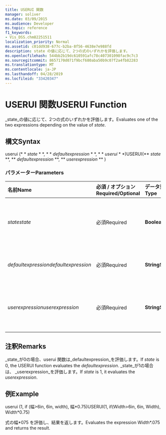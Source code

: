 ```yaml
---
title: USERUI 関数
manager: soliver
ms.date: 03/09/2015
ms.audience: Developer
ms.topic: reference
f1_keywords:
- Vis_DSS.chm82251511
localization_priority: Normal
ms.assetid: c01dd938-677c-b2ba-8f56-4638e7e988fd
description: state の値に応じて、2つの式のいずれかを評価します。
ms.openlocfilehash: 544bb2b19dc610591afc78c407301098fac9c7c3
ms.sourcegitcommit: 8657170d071f9bcf680aba50b9c07f2a4fb82283
ms.translationtype: MT
ms.contentlocale: ja-JP
ms.lasthandoff: 04/28/2019
ms.locfileid: "33420347"
---
```

# <a name="userui-function"></a><span data-ttu-id="42b42-103">USERUI 関数</span><span class="sxs-lookup"><span data-stu-id="42b42-103">USERUI Function</span></span>

<span data-ttu-id="42b42-104">_state_の値に応じて、2つの式のいずれかを評価します。</span><span class="sxs-lookup"><span data-stu-id="42b42-104">Evaluates one of the two expressions depending on the value of  _state_.</span></span>
  
## <a name="syntax"></a><span data-ttu-id="42b42-105">構文</span><span class="sxs-lookup"><span data-stu-id="42b42-105">Syntax</span></span>

<span data-ttu-id="42b42-106">userui (\* \* *state* \* \*, \* \* *defaultexpression* \* \*, \* \* *userui* \* \*)</span><span class="sxs-lookup"><span data-stu-id="42b42-106">USERUI(\*\* *state* \*\*, \*\* *defaultexpression* \*\*, \*\* *userexpression* \*\* )</span></span> 
  
### <a name="parameters"></a><span data-ttu-id="42b42-107">パラメーター</span><span class="sxs-lookup"><span data-stu-id="42b42-107">Parameters</span></span>

|<span data-ttu-id="42b42-108">**名前**</span><span class="sxs-lookup"><span data-stu-id="42b42-108">**Name**</span></span>|<span data-ttu-id="42b42-109">**必須 / オプション**</span><span class="sxs-lookup"><span data-stu-id="42b42-109">**Required/Optional**</span></span>|<span data-ttu-id="42b42-110">**データ型**</span><span class="sxs-lookup"><span data-stu-id="42b42-110">**Data Type**</span></span>|<span data-ttu-id="42b42-111">**説明**</span><span class="sxs-lookup"><span data-stu-id="42b42-111">**Description**</span></span>|
|:-----|:-----|:-----|:-----|
| <span data-ttu-id="42b42-112">_state_</span><span class="sxs-lookup"><span data-stu-id="42b42-112">_state_</span></span> <br/> |<span data-ttu-id="42b42-113">必須</span><span class="sxs-lookup"><span data-stu-id="42b42-113">Required</span></span>  <br/> |<span data-ttu-id="42b42-114">**Boolean**</span><span class="sxs-lookup"><span data-stu-id="42b42-114">**Boolean**</span></span> <br/> |<span data-ttu-id="42b42-115">評価する式を指定します。</span><span class="sxs-lookup"><span data-stu-id="42b42-115">Determines which expression to evaluate.</span></span>  <br/> |
| <span data-ttu-id="42b42-116">_defaultexpression_</span><span class="sxs-lookup"><span data-stu-id="42b42-116">_defaultexpression_</span></span> <br/> |<span data-ttu-id="42b42-117">必須</span><span class="sxs-lookup"><span data-stu-id="42b42-117">Required</span></span>  <br/> |<span data-ttu-id="42b42-118">**String**</span><span class="sxs-lookup"><span data-stu-id="42b42-118">**String**</span></span> <br/> |<span data-ttu-id="42b42-119">既定の式を指定します。</span><span class="sxs-lookup"><span data-stu-id="42b42-119">The default expression.</span></span>  <br/> |
| <span data-ttu-id="42b42-120">_userexpression_</span><span class="sxs-lookup"><span data-stu-id="42b42-120">_userexpression_</span></span> <br/> |<span data-ttu-id="42b42-121">必須</span><span class="sxs-lookup"><span data-stu-id="42b42-121">Required</span></span>  <br/> |<span data-ttu-id="42b42-122">**String**</span><span class="sxs-lookup"><span data-stu-id="42b42-122">**String**</span></span> <br/> |<span data-ttu-id="42b42-123">ユーザーによって指定された式。</span><span class="sxs-lookup"><span data-stu-id="42b42-123">An expression supplied by the user.</span></span>  <br/> |
   
## <a name="remarks"></a><span data-ttu-id="42b42-124">注釈</span><span class="sxs-lookup"><span data-stu-id="42b42-124">Remarks</span></span>

<span data-ttu-id="42b42-125">_state_が0の場合、userui 関数は_defaultexpression_を評価します。</span><span class="sxs-lookup"><span data-stu-id="42b42-125">If  _state_ is 0, the USERUI function evaluates the  _defaultexpression_.</span></span> <span data-ttu-id="42b42-126">_state_が1の場合は、 _userexpression_を評価します。</span><span class="sxs-lookup"><span data-stu-id="42b42-126">If  _state_ is 1, it evaluates the  _userexpression_.</span></span>
  
## <a name="example"></a><span data-ttu-id="42b42-127">例</span><span class="sxs-lookup"><span data-stu-id="42b42-127">Example</span></span>

<span data-ttu-id="42b42-128">userui (1, if (幅\>6in, 6in, width), 幅\*0.75)</span><span class="sxs-lookup"><span data-stu-id="42b42-128">USERUI(1, if(Width\>6in, 6in, Width), Width\*0.75)</span></span> 
  
<span data-ttu-id="42b42-129">式の幅\*075 を評価し、結果を返します。</span><span class="sxs-lookup"><span data-stu-id="42b42-129">Evaluates the expression Width\*.075 and returns the result.</span></span> 
  

